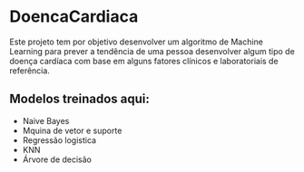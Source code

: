 # DoencaCardiaca
Este projeto tem por objetivo desenvolver um algoritmo de Machine Learning para prever a tendência de uma pessoa desenvolver algum tipo de doença cardíaca com base em alguns fatores clínicos e laboratoriais de referência.


## Modelos treinados aqui:
* Naive Bayes
* Mquina de vetor e suporte
* Regressão logistica
* KNN
* Árvore de decisão

